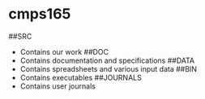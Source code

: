 # cmps165

##SRC
- Contains our work
##DOC
- Contains documentation and specifications
##DATA
- Contains spreadsheets and various input data
##BIN
- Contains executables
##JOURNALS
- Contains user journals
